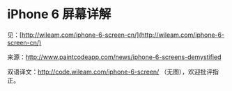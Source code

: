 # iPhone 6 屏幕详解

见：[http://wileam.com/iphone-6-screen-cn/](http://wileam.com/iphone-6-screen-cn/)

来源：http://www.paintcodeapp.com/news/iphone-6-screens-demystified

双语译文：http://code.wileam.com/iphone-6-screen/ （无图），欢迎批评指正。